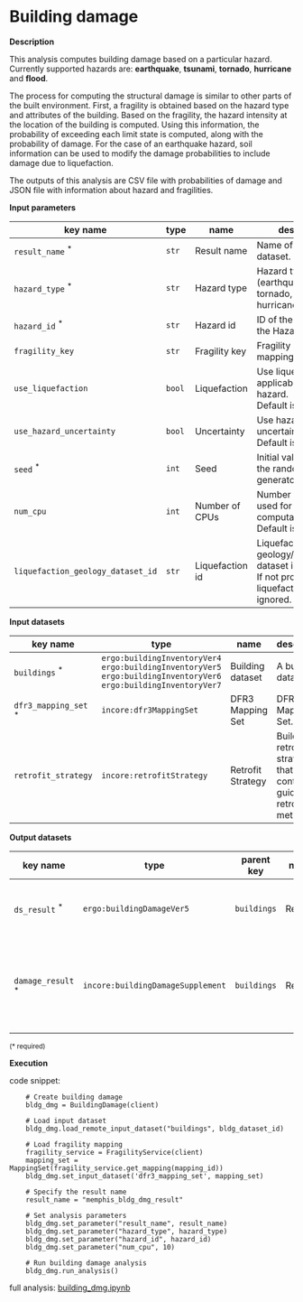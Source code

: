 # Building damage

**Description**

This analysis computes building damage based on a particular hazard. Currently supported hazards are: **earthquake**, 
**tsunami**, **tornado**, **hurricane** and **flood**.

The process for computing the structural damage is similar to other parts of the built environment. First, a fragility
is obtained based on the hazard type and attributes of the building. Based on the fragility, the hazard intensity at the 
location of the building is computed. Using this information, the probability of exceeding each limit state is computed, 
along with the probability of damage. For the case of an earthquake hazard, soil information can be used to
modify the damage probabilities to include damage due to liquefaction.  

The outputs of this analysis are CSV file with probabilities of damage and JSON file with information about hazard and fragilities.

**Input parameters**

key name | type | name | description
--- | --- | --- | ---
`result_name` <sup>*</sup> | `str` | Result name | Name of the result dataset.
`hazard_type` <sup>*</sup> | `str` | Hazard type | Hazard type (earthquake, tsunami, tornado, hurricaneWindfields).
`hazard_id` <sup>*</sup> | `str` | Hazard id | ID of the hazard from the Hazard service.
`fragility_key` | `str` | Fragility key | Fragility key used in mapping dataset.
`use_liquefaction` | `bool` | Liquefaction | Use liquefaction, if applicable to the hazard. <br>Default is *False*.
`use_hazard_uncertainty` | `bool` | Uncertainty | Use hazard uncertainty. <br>Default is *False*.
`seed` <sup>*</sup> | `int` | Seed | Initial value to seed the random number generator.
`num_cpu` | `int` | Number of CPUs | Number of CPUs used for parallel computation. <br>Default is *1*.
`liquefaction_geology_dataset_id` | `str` | Liquefaction id | Liquefaction geology/susceptibility dataset id. <br>If not provided, liquefaction will be ignored.

**Input datasets**

key name | type | name | description
--- | --- | --- | ---
`buildings` <sup>*</sup> | `ergo:buildingInventoryVer4`<br>`ergo:buildingInventoryVer5`<br>`ergo:buildingInventoryVer6`<br>`ergo:buildingInventoryVer7` | Building dataset |  A building dataset.
`dfr3_mapping_set` <sup>*</sup> | `incore:dfr3MappingSet` | DFR3 Mapping Set | DFR3 Mapping Set.
`retrofit_strategy` | `incore:retrofitStrategy` | Retrofit Strategy | Building retrofit strategy that contains guid and retrofit method.

**Output datasets**

key name | type | parent key | name | description
--- | --- | --- | --- | ---
`ds_result` <sup>*</sup> | `ergo:buildingDamageVer5` | `buildings` | Results | A dataset containing results <br>(format: CSV).
`damage_result` <sup>*</sup> | `incore:buildingDamageSupplement` | `buildings` | Results | Information about applied hazard value and fragility<br>(format: JSON).

<small>(* required)</small>

**Execution**

code snippet:

```
    # Create building damage
    bldg_dmg = BuildingDamage(client)

    # Load input dataset
    bldg_dmg.load_remote_input_dataset("buildings", bldg_dataset_id)

    # Load fragility mapping
    fragility_service = FragilityService(client)
    mapping_set = MappingSet(fragility_service.get_mapping(mapping_id))
    bldg_dmg.set_input_dataset('dfr3_mapping_set', mapping_set)

    # Specify the result name
    result_name = "memphis_bldg_dmg_result"

    # Set analysis parameters
    bldg_dmg.set_parameter("result_name", result_name)
    bldg_dmg.set_parameter("hazard_type", hazard_type)
    bldg_dmg.set_parameter("hazard_id", hazard_id)
    bldg_dmg.set_parameter("num_cpu", 10)

    # Run building damage analysis
    bldg_dmg.run_analysis()
```

full analysis: [building_dmg.ipynb](https://github.com/IN-CORE/incore-docs/blob/main/notebooks/building_dmg.ipynb)
